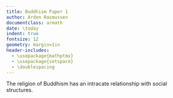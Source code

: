 ```yaml
---
title: Buddhism Paper 1
author: Arden Rasmussen
documentclass: armath
date: \today
indent: true
fontsize: 12
geometry: margin=1in
header-includes:
  - \usepackage{mathptmx}
  - \usepackage{setspace}
  - \doublespacing
---
```


The religion of Buddhism has an intracate relationship with social structures.
